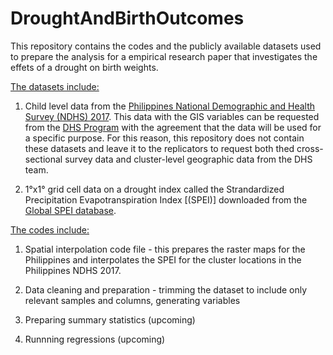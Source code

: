 # DroughtAndBirthOutcomes

This repository contains the codes and the publicly available datasets used to prepare the analysis for a empirical research paper that investigates the effets of a drought on birth weights. 

<ins>The datasets include:</ins>
1. Child level data from the [Philippines National Demographic and Health Survey (NDHS) 2017](https://dhsprogram.com/publications/publication-fr347-dhs-final-reports.cfm). This data with the GIS variables can be requested from the [DHS Program](https://dhsprogram.com/) with the agreement that the data will be used for a specific purpose. For this reason, this repository does not contain these datasets and leave it to the replicators to request both thed cross-sectional survey data and cluster-level geographic data from the DHS team. 

2. 1°x1° grid cell data on a drought index called the Strandardized Precipitation Evapotranspiration Index [(SPEI)] downloaded from the [Global SPEI database](https://spei.csic.es/database.html). 

<ins>The codes include:</ins>
1. Spatial interpolation code file - this prepares the raster maps for the Philippines and interpolates the SPEI for the cluster locations in the Philippines NDHS 2017.

2. Data cleaning and preparation - trimming the dataset to include only relevant samples and columns, generating variables 

3. Preparing summary statistics (upcoming)

4. Runnning regressions (upcoming)
